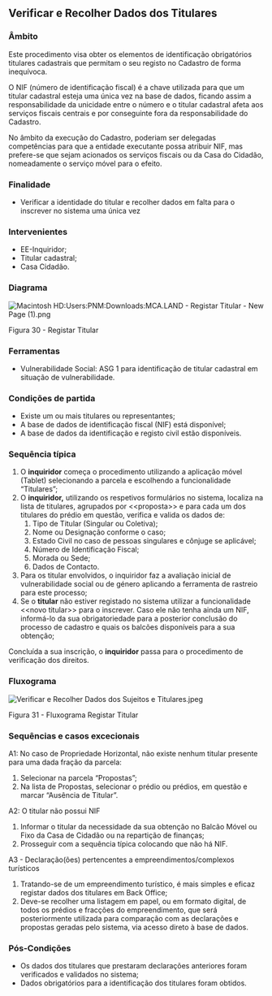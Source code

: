 ## Verificar e Recolher Dados dos Titulares

### Âmbito

Este procedimento visa obter os elementos de identificação obrigatórios titulares cadastrais que permitam o seu registo no Cadastro de forma inequívoca.

O NIF \(número de identificação fiscal\) é a chave utilizada para que um titular cadastral esteja uma única vez na base de dados, ficando assim a responsabilidade da unicidade entre o número e o titular cadastral afeta aos serviços fiscais centrais e por conseguinte fora da responsabilidade do Cadastro.

No âmbito da execução do Cadastro, poderiam ser delegadas competências para que a entidade executante possa atribuir NIF, mas prefere-se que sejam acionados os serviços fiscais ou da Casa do Cidadão, nomeadamente o serviço móvel para o efeito.

### Finalidade

* Verificar a identidade do titular e recolher dados em falta para o inscrever no sistema uma única vez

### Intervenientes

* EE-Inquiridor;
* Titular cadastral;
* Casa Cidadão.

### Diagrama

![Macintosh HD:Users:PNM:Downloads:MCA.LAND - Registar Titular - New Page \(1\).png](../assets/macintosh_hduserspnmdownloadsmc.png)

Figura 30 - Registar Titular

### Ferramentas

* Vulnerabilidade Social: ASG 1 para identificação de titular cadastral em situação de vulnerabilidade.

### Condições de partida

* Existe um ou mais titulares ou representantes;
* A base de dados de identificação fiscal \(NIF\) está disponível;
* A base de dados da identificação e registo civil estão disponíveis.

### Sequência típica

1. O **inquiridor** começa o procedimento utilizando a aplicação móvel \(Tablet\) selecionando a parcela e escolhendo a funcionalidade “Titulares”;
2. O **inquiridor,** utilizando os respetivos formulários no sistema, localiza na lista de titulares, agrupados por &lt;&lt;proposta&gt;&gt; e para cada um dos titulares do prédio em questão, verifica e valida os dados de:
   1. Tipo de Titular \(Singular ou Coletiva\);
   2. Nome ou Designação conforme o caso;
   3. Estado Civil no caso de pessoas singulares e cônjuge se aplicável;
   4. Número de Identificação Fiscal;
   5. Morada ou Sede;
   6. Dados de Contacto.
3. Para os titular envolvidos, o inquiridor faz a avaliação inicial de vulnerabilidade social ou de género aplicando a ferramenta de rastreio para este processo;
4. Se o **titular** não estiver registado no sistema utilizar a funcionalidade &lt;&lt;novo titular&gt;&gt; para o inscrever. Caso ele não tenha ainda um NIF, informá-lo da sua obrigatoriedade para a posterior conclusão do processo de cadastro e quais os balcões disponíveis para a sua obtenção;

Concluída a sua inscrição, o **inquiridor** passa para o procedimento de verificação dos direitos.

### Fluxograma

![Verificar e Recolher Dados dos Sujeitos e Titulares.jpeg](../assets/verificar_e_recolher_dados_dos_suje.jpeg)

Figura 31 - Fluxograma Registar Titular

### Sequências e casos excecionais

A1: No caso de Propriedade Horizontal, não existe nenhum titular presente para uma dada fração da parcela:

1. Selecionar na parcela “Propostas”;
2. Na lista de Propostas, selecionar o prédio ou prédios, em questão e marcar “Ausência de Titular”.

A2: O titular não possui NIF

1. Informar o titular da necessidade da sua obtenção no Balcão Móvel ou Fixo da Casa de Cidadão ou na repartição de finanças;
2. Prosseguir com a sequência típica colocando que não há NIF.

A3 - Declaração\(ões\) pertencentes a empreendimentos/complexos turísticos

1. Tratando-se de um empreendimento turístico, é mais simples e eficaz registar dados dos titulares em Back Office;
2. Deve-se recolher uma listagem em papel, ou em formato digital, de todos os prédios e fracções do empreendimento, que será posteriormente utilizada para comparação com as declarações e propostas geradas pelo sistema, via acesso direto à base de dados.

### Pós-Condições

* Os dados dos titulares que prestaram declarações anteriores foram verificados e validados no sistema;
* Dados obrigatórios para a identificação dos titulares foram obtidos.



